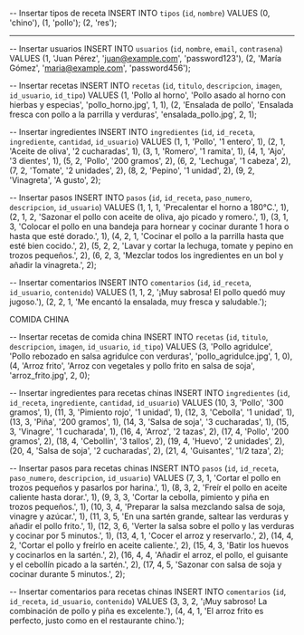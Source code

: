 -- Insertar tipos de receta
INSERT INTO `tipos` (`id`, `nombre`) VALUES 
(0, 'chino'),
(1, 'pollo');
(2, 'res');


-----

-- Insertar usuarios
INSERT INTO `usuarios` (`id`, `nombre`, `email`, `contrasena`) VALUES 
(1, 'Juan Pérez', 'juan@example.com', 'password123'),
(2, 'María Gómez', 'maria@example.com', 'password456');

-- Insertar recetas
INSERT INTO `recetas` (`id`, `titulo`, `descripcion`, `imagen`, `id_usuario`, `id_tipo`) VALUES 
(1, 'Pollo al horno', 'Pollo asado al horno con hierbas y especias', 'pollo_horno.jpg', 1, 1),
(2, 'Ensalada de pollo', 'Ensalada fresca con pollo a la parrilla y verduras', 'ensalada_pollo.jpg', 2, 1);

-- Insertar ingredientes
INSERT INTO `ingredientes` (`id`, `id_receta`, `ingrediente`, `cantidad`, `id_usuario`) VALUES 
(1, 1, 'Pollo', '1 entero', 1),
(2, 1, 'Aceite de oliva', '2 cucharadas', 1),
(3, 1, 'Romero', '1 ramita', 1),
(4, 1, 'Ajo', '3 dientes', 1),
(5, 2, 'Pollo', '200 gramos', 2),
(6, 2, 'Lechuga', '1 cabeza', 2),
(7, 2, 'Tomate', '2 unidades', 2),
(8, 2, 'Pepino', '1 unidad', 2),
(9, 2, 'Vinagreta', 'A gusto', 2);

-- Insertar pasos
INSERT INTO `pasos` (`id`, `id_receta`, `paso_numero`, `descripcion`, `id_usuario`) VALUES 
(1, 1, 1, 'Precalentar el horno a 180°C.', 1),
(2, 1, 2, 'Sazonar el pollo con aceite de oliva, ajo picado y romero.', 1),
(3, 1, 3, 'Colocar el pollo en una bandeja para hornear y cocinar durante 1 hora o hasta que esté dorado.', 1),
(4, 2, 1, 'Cocinar el pollo a la parrilla hasta que esté bien cocido.', 2),
(5, 2, 2, 'Lavar y cortar la lechuga, tomate y pepino en trozos pequeños.', 2),
(6, 2, 3, 'Mezclar todos los ingredientes en un bol y añadir la vinagreta.', 2);

-- Insertar comentarios
INSERT INTO `comentarios` (`id`, `id_receta`, `id_usuario`, `contenido`) VALUES 
(1, 1, 2, '¡Muy sabrosa! El pollo quedó muy jugoso.'),
(2, 2, 1, 'Me encantó la ensalada, muy fresca y saludable.');



COMIDA CHINA

-- Insertar recetas de comida china
INSERT INTO `recetas` (`id`, `titulo`, `descripcion`, `imagen`, `id_usuario`, `id_tipo`) VALUES 
(3, 'Pollo agridulce', 'Pollo rebozado en salsa agridulce con verduras', 'pollo_agridulce.jpg', 1, 0),
(4, 'Arroz frito', 'Arroz con vegetales y pollo frito en salsa de soja', 'arroz_frito.jpg', 2, 0);

-- Insertar ingredientes para recetas chinas
INSERT INTO `ingredientes` (`id`, `id_receta`, `ingrediente`, `cantidad`, `id_usuario`) VALUES 
(10, 3, 'Pollo', '300 gramos', 1),
(11, 3, 'Pimiento rojo', '1 unidad', 1),
(12, 3, 'Cebolla', '1 unidad', 1),
(13, 3, 'Piña', '200 gramos', 1),
(14, 3, 'Salsa de soja', '3 cucharadas', 1),
(15, 3, 'Vinagre', '1 cucharada', 1),
(16, 4, 'Arroz', '2 tazas', 2),
(17, 4, 'Pollo', '200 gramos', 2),
(18, 4, 'Cebollín', '3 tallos', 2),
(19, 4, 'Huevo', '2 unidades', 2),
(20, 4, 'Salsa de soja', '2 cucharadas', 2),
(21, 4, 'Guisantes', '1/2 taza', 2);

-- Insertar pasos para recetas chinas
INSERT INTO `pasos` (`id`, `id_receta`, `paso_numero`, `descripcion`, `id_usuario`) VALUES 
(7, 3, 1, 'Cortar el pollo en trozos pequeños y pasarlos por harina.', 1),
(8, 3, 2, 'Freír el pollo en aceite caliente hasta dorar.', 1),
(9, 3, 3, 'Cortar la cebolla, pimiento y piña en trozos pequeños.', 1),
(10, 3, 4, 'Preparar la salsa mezclando salsa de soja, vinagre y azúcar.', 1),
(11, 3, 5, 'En una sartén grande, saltear las verduras y añadir el pollo frito.', 1),
(12, 3, 6, 'Verter la salsa sobre el pollo y las verduras y cocinar por 5 minutos.', 1),
(13, 4, 1, 'Cocer el arroz y reservarlo.', 2),
(14, 4, 2, 'Cortar el pollo y freírlo en aceite caliente.', 2),
(15, 4, 3, 'Batir los huevos y cocinarlos en la sartén.', 2),
(16, 4, 4, 'Añadir el arroz, el pollo, el guisante y el cebollín picado a la sartén.', 2),
(17, 4, 5, 'Sazonar con salsa de soja y cocinar durante 5 minutos.', 2);

-- Insertar comentarios para recetas chinas
INSERT INTO `comentarios` (`id`, `id_receta`, `id_usuario`, `contenido`) VALUES 
(3, 3, 2, '¡Muy sabroso! La combinación de pollo y piña es excelente.'),
(4, 4, 1, 'El arroz frito es perfecto, justo como en el restaurante chino.');
